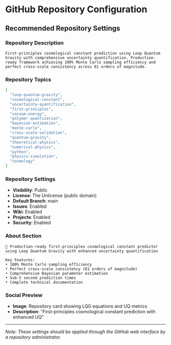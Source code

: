 # GitHub Repository Configuration

## Recommended Repository Settings

### Repository Description
```
First-principles cosmological constant prediction using Loop Quantum Gravity with comprehensive uncertainty quantification. Production-ready framework achieving 100% Monte Carlo sampling efficiency and perfect cross-scale consistency across 61 orders of magnitude.
```

### Repository Topics
```json
[
  "loop-quantum-gravity",
  "cosmological-constant", 
  "uncertainty-quantification",
  "first-principles",
  "vacuum-energy",
  "polymer-quantization",
  "bayesian-estimation",
  "monte-carlo",
  "cross-scale-validation",
  "quantum-gravity",
  "theoretical-physics",
  "numerical-physics",
  "python",
  "physics-simulation",
  "cosmology"
]
```

### Repository Settings
- **Visibility**: Public
- **License**: The Unlicense (public domain)
- **Default Branch**: main
- **Issues**: Enabled
- **Wiki**: Enabled
- **Projects**: Enabled
- **Security**: Enabled

### About Section
```
🌌 Production-ready first-principles cosmological constant predictor using Loop Quantum Gravity with enhanced uncertainty quantification

Key Features:
• 100% Monte Carlo sampling efficiency
• Perfect cross-scale consistency (61 orders of magnitude)
• Comprehensive Bayesian parameter estimation
• Sub-5 second prediction times
• Complete technical documentation
```

### Social Preview
- **Image**: Repository card showing LQG equations and UQ metrics
- **Description**: "First-principles cosmological constant prediction with enhanced UQ"

---

*Note: These settings should be applied through the GitHub web interface by a repository administrator.*
